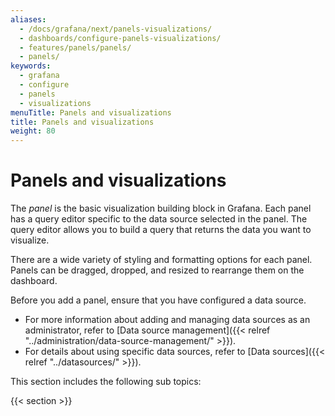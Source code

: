 ```yaml
---
aliases:
  - /docs/grafana/next/panels-visualizations/
  - dashboards/configure-panels-visualizations/
  - features/panels/panels/
  - panels/
keywords:
  - grafana
  - configure
  - panels
  - visualizations
menuTitle: Panels and visualizations
title: Panels and visualizations
weight: 80
---
```


# Panels and visualizations

The _panel_ is the basic visualization building block in Grafana.
Each panel has a query editor specific to the data source selected in the panel.
The query editor allows you to build a query that returns the data you want to visualize.

There are a wide variety of styling and formatting options for each panel.
Panels can be dragged, dropped, and resized to rearrange them on the dashboard.

Before you add a panel, ensure that you have configured a data source.

- For more information about adding and managing data sources as an administrator, refer to [Data source management]({{< relref "../administration/data-source-management/" >}}).
- For details about using specific data sources, refer to [Data sources]({{< relref "../datasources/" >}}).

This section includes the following sub topics:

{{< section >}}
